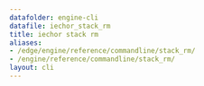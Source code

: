 ```yaml
---
datafolder: engine-cli
datafile: iechor_stack_rm
title: iechor stack rm
aliases:
- /edge/engine/reference/commandline/stack_rm/
- /engine/reference/commandline/stack_rm/
layout: cli
---
```


<!--
This page is automatically generated from iEchor's source code. If you want to
suggest a change to the text that appears here, open a ticket or pull request
in the source repository on GitHub:

https://github.com/iechor/cli
-->
